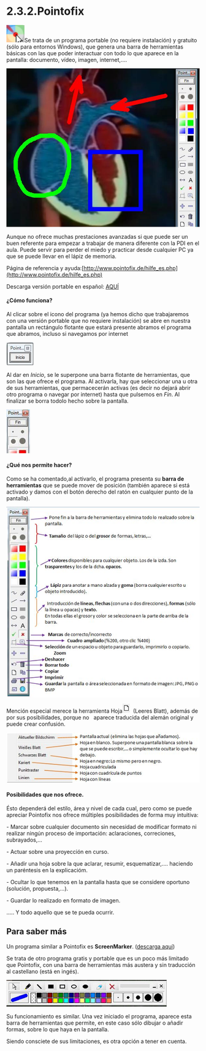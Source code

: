 # 2.3.2.Pointofix


![pointo_icono](img/pointo_icono.JPG)Se trata de un programa portable (no requiere instalación) y gratuito (sólo para entornos Windows), que genera una barra de herramientas básicas con las que poder interactuar con todo lo que aparece en la pantalla: documento, vídeo, imagen, internet,....



![Fig.1.37. Captura pantalla](img/pointo_ejemplo.jpg)




Aunque no ofrece muchas prestaciones avanzadas si que puede ser un buen referente para empezar a trabajar de manera diferente con la PDI en el aula. Puede servir para perder el miedo y practicar desde cualquier PC ya que se puede llevar en el lápiz de memoria.

Página de referencia y ayuda:[http://www.pointofix.de/hilfe_es.php](http://www.pointofix.de/hilfe_es.php)

Descarga versión portable en español: [AQUÍ](http://aularagon.catedu.es/materialesaularagon2013/pdi/pointofix.zip)

#### ¿Cómo funciona?

Al clicar sobre el icono del programa (ya hemos dicho que trabajaremos con una versión portable que no requiere instalación) se abre en nuestra pantalla un rectángulo flotante que estará presente abramos el programa que abramos, incluso si navegamos por internet


![Fig.1.38. Captura pantalla](img/pointo_inicio.JPG)




Al dar en _Inicio_, se le superpone una barra flotante de herramientas, que son las que ofrece el programa. Al activarla, hay que seleccionar una u otra de sus herramientas, que permacecerán activas (es decir no dejará abrir otro programa o navegar por internet) hasta que pulsemos en _Fin_. Al finalizar se borra todolo hecho sobre la pantalla.


![Fig.1.39. Captura pantalla](img/pointo_fin.jpg)




#### ¿Qué nos permite hacer?

Como se ha comentado,al activarlo, el programa presenta su **barra de herramientas** que se puede mover de posición (también aparece si está activado y damos con el botón derecho del ratón en cualquier punto de la pantalla).


![Fig.1.40. Captura pantalla](img/pointo_barra_explic.JPG)





Mención especial merece la herramienta Hoja![pointo_paginaenblanco](img/pointo_paginablanco.jpg)  (Leeres Blatt), además de por sus posibilidades, porque no   aparece traducida del alemán original y puede crear confusión.



![Fig.1.41. Captura pantalla](img/pointo_opcioneshoja_explic.JPG)




#### Posibilidades que nos ofrece.

Ésto dependerá del estilo, área y nivel de cada cual, pero como se puede apreciar Pointofix nos ofrece múltiples posibilidades de forma muy intuitiva:

\- Marcar sobre cualquier documento sin necesidad de modificar formato ni realizar ningún proceso de importación: aclaraciones, correciones, subrayados,...

\- Actuar sobre una proyección en curso.

\- Añadir una hoja sobre la que aclarar, resumir, esquematizar,.... haciendo un paréntesis en la explicacióm.

\- Ocultar lo que tenemos en la pantalla hasta que se considere oportuno (solución, propuesta,...).

\- Guardar lo realizado en formato de imagen.

..... Y todo aquello que se te pueda ocurrir.

## Para saber más

Un programa similar a Pointofix es **ScreenMarker**. ([descarga aquí](http://catedu.es/materialesaularagon2013/pdi/screenmarker.zip))

Se trata de otro programa gratis y portable que es un poco más limitado que Pointofix, con una barra de herramientas más austera y sin traducción al castellano (está en ingés).


![Fig.1.42. Captura pantalla](img/screenmarker.JPG)




Su funcionamiento es similar. Una vez iniciado el programa, aparece esta barra de herramientas que permite, en este caso sólo dibujar o añadir formas, sobre lo que haya en la pantalla.

Siendo consciete de sus limitaciones, es otra opción a tener en cuenta.

